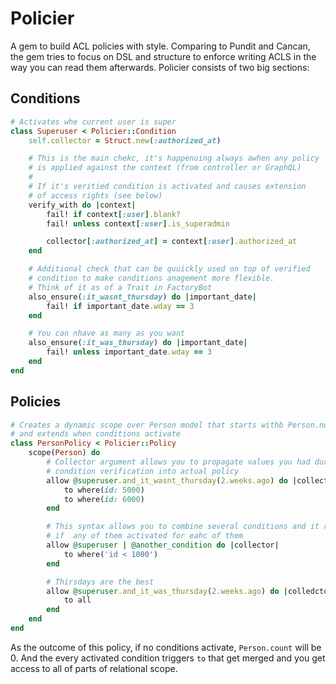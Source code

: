 # Policier

A gem to build ACL policies with style. Comparing to Pundit and Cancan, the gem tries to focus on DSL and structure to enforce writing ACLS in the way you can read them afterwards.
Policier consists of two big sections:

## Conditions

```ruby
# Activates whe current user is super
class Superuser < Policier::Condition
    self.collector = Struct.new(:authorized_at)

    # This is the main chekc, it's happenuing always awhen any policy
    # is applied against the context (from controller or GraphQL)
    #
    # If it's veritied condition is activated and causes extension
    # of access rights (see below)
    verify_with do |context|
        fail! if context[:user].blank?
        fail! unless context[:user].is_superadmin

        collector[:authorized_at] = context[:user].authorized_at
    end

    # Additional check that can be quuickly used on top of verified
    # condition to make conditions anagement more flexible. 
    # Think of it as of a Trait in FactoryBot
    also_ensure(:it_wasnt_thursday) do |important_date|
        fail! if important_date.wday == 3
    end

    # You can nhave as many as you want
    also_ensure(:it_was_thursday) do |important_date|
        fail! unless important_date.wday == 3
    end
end
```

## Policies

```ruby
# Creates a dynamic scope over Person model that starts withb Person.none
# and extends when conditions activate
class PersonPolicy < Policier::Policy
    scope(Person) do
        # Collector argument allows you to propagate values you had during
        # condition verification into actual policy
        allow @superuser.and_it_wasnt_thursday(2.weeks.ago) do |collector|
            to where(id: 5000)
            to where(id: 6000)
        end

        # This syntax allows you to combine several conditions and it runs
        # if  any of them activated for eahc of them
        allow @superuser | @another_condition do |collector|
            to where('id < 1000')
        end

        # Thirsdays are the best
        allow @superuser.and_it_was_thursday(2.weeks.ago) do |colledctor|
            to all
        end
    end
end
```

As the outcome of this policy, if no conditions activate, `Person.count`
will be 0. And the every activated condition triggers `to` that get merged
and you get access to all of parts of relational scope.